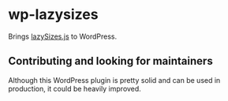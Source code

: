 # wp-lazysizes

Brings [lazySizes.js](https://github.com/aFarkas/lazysizes) to WordPress.

## Contributing and looking for maintainers

Although this WordPress plugin is pretty solid and can be used in production, it could be heavily improved.
